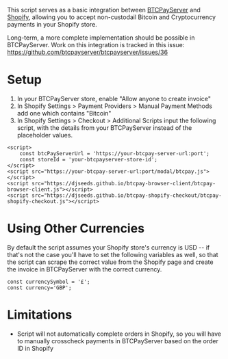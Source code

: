 This script serves as a basic integration between [BTCPayServer](https://btcpayserver.org) and [Shopify](shopify.com), allowing you to accept non-custodail Bitcoin and Cryptocurrency payments in your Shopify store.

Long-term, a more complete implementation should be possible in BTCPayServer. Work on this integration is tracked in this issue: https://github.com/btcpayserver/btcpayserver/issues/36

# Setup
1. In your BTCPayServer store, enable "Allow anyone to create invoice"
2. In Shopify Settings > Payment Providers > Manual Payment Methods add one which contains "Bitcoin"
3. In Shopify Settings > Checkout > Additional Scripts input the following script, with the details from your BTCPayServer instead of the placeholder values.

```
<script>
	const btcPayServerUrl = 'https://your-btcpay-server-url:port';
	const storeId = 'your-btcpayserver-store-id';
</script>
<script src="https://your-btcpay-server-url:port/modal/btcpay.js"></script> 
<script src="https://djseeds.github.io/btcpay-browser-client/btcpay-browser-client.js"></script>
<script src="https://djseeds.github.io/btcpay-shopify-checkout/btcpay-shopify-checkout.js"></script>
```

# Using Other Currencies
By default the script assumes your Shopify store's currency is USD -- if that's not the case you'll have to set the following variables as well, so that the script can scrape the correct value from the Shopify page and create the invoice in BTCPayServer with the correct currency.

```
const currencySymbol = '£';
const currency='GBP';
```

# Limitations

* Script will not automatically complete orders in Shopify, so you will have to manually crosscheck payments in BTCPayServer based on the order ID in Shopify
